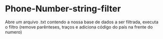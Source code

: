 # Phone-Number-string-filter
Abre um arquivo .txt contendo a nossa base de dados a ser filtrada, executa o filtro (remove parênteses, traços e adiciona código do país na frente do numero)
